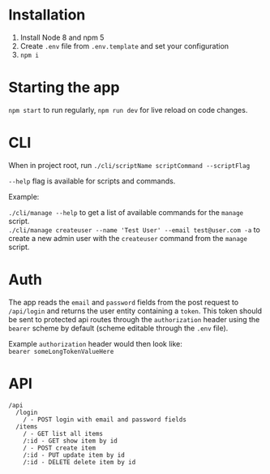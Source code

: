 # Installation
1. Install Node 8 and npm 5
2. Create ``.env`` file from ``.env.template`` and set your configuration
3. ``npm i``

# Starting the app
``npm start`` to run regularly, ``npm run dev`` for live reload on code changes.

# CLI
When in project root, run ``./cli/scriptName scriptCommand --scriptFlag``  

``--help`` flag is available for scripts and commands.

Example:  

``./cli/manage --help`` to get a list of available commands for the ``manage`` script.  
``./cli/manage createuser --name 'Test User' --email test@user.com -a`` to create a new admin user 
with the ``createuser`` command from the ``manage`` script.

# Auth
The app reads the ``email`` and ``password`` fields from the post request to ``/api/login`` and returns the user entity containing a ``token``. This token should be sent to protected api routes through the ``authorization`` header using the ``bearer`` scheme by default (scheme editable through the ``.env`` file).

Example ``authorization`` header would then look like:  
``bearer someLongTokenValueHere``

# API

```
/api
  /login
    / - POST login with email and password fields
  /items
    / - GET list all items
    /:id - GET show item by id
    / - POST create item
    /:id - PUT update item by id
    /:id - DELETE delete item by id
```
